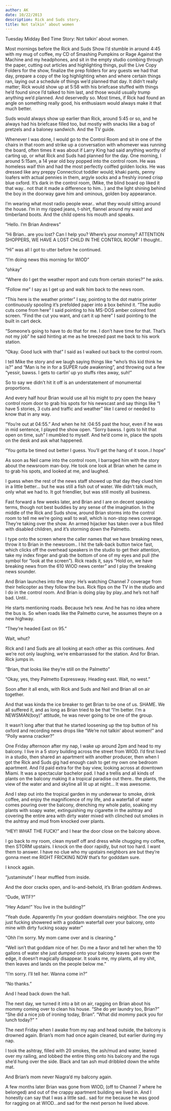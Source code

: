 ```yaml
---
author: AK
date: 10/22/2013
description: Rick and Suds story.
title: Not talkin’ about women
---
```


Tuesday Midday Bed Time Story: Not talkin’ about women.

Most mornings before the Rick and Suds Show I’d stumble in around 4:45 with my mug of coffee, my CD of Smashing Pumpkins or Rage Against the Machine and my headphones, and sit in the empty studio combing through the paper, cutting out articles and highlighting things, pull the Live Copy Folders for the show, finalize the prep folders for any guests we had that day, prepare a copy of the log highlighting when and where certain things ran, laying out a schedule of things we’d planned that day. It didn’t really matter; Rick would show up at 5:58 with his briefcase stuffed with things he’d found since I’d talked to him last, and those would usually trump anything we’d planned. And deservedly so. Most times, if Rick had found an angle on something really good, his enthusiasm would always make it that much better.

Suds would always show up earlier than Rick, around 5:45 or so, and he always had his briefcase filled too, but mostly with snacks like a bag of pretzels and a baloney sandwich. And the TV guide.

Whenever I was done, I would go to the Control Room and sit in one of the chairs in that room and strike up a conversation with whomever was running the board, often times it was about if Larry King had said anything worthy of carting up, or what Rick and Suds had planned for the day. One morning, I around 5:15am, a 14 year old boy popped into the control room. He was homeless waif thin and had the most perfectly coiffed golden locks. He was dressed like any preppy Connecticut toddler would; khaki pants, penny loafers with actual pennies in them, argyle socks and a freshly ironed crisp blue oxford. It’s dark in the control room, (Mike, the blind board op liked it that way.. not that it made a difference to him.. ) and the light shining behind the boy in the doorway gave him and ominous, golden boy appearance.

I’m wearing what most radio people wear.. what they would sitting around the house. I’m in my ripped jeans, t-shirt, flannel around my waist and timberland boots. And the child opens his mouth and speaks.

“Hello. I’m Brian Andrews”

“Hi Brian.. are you lost? Can I help you? Where’s your mommy? ATTENTION SHOPPERS, WE HAVE A LOST CHILD IN THE CONTROL ROOM” I thought..

“Hi” was all I got to utter before he continued.

“I’m doing news this morning for WIOD”

“ohkay”

“Where do I get the weather report and cuts from certain stories?” he asks.

“Follow me” I say as I get up and walk him back to the news room.

“This here is the weather printer” I say, pointing to the dot matrix printer continuously spooling it’s prefolded paper into a box behind it. “The audio cuts come from here” I said pointing to his MS-DOS amber colored font screen. “Find the cut you want, and cart it up here” I said pointing to the built in cart deck.

“Someone’s going to have to do that for me. I don’t have time for that. That’s not my job” he said hinting at me as he breezed past me back to his work station.

“Okay. Good luck with that” I said as I walked out back to the control room.

I tell Mike the story and we laugh saying things like “who’s this kid think he is?” and “Man is he in for a SUPER rude awakening”, and throwing out a few “yessir, bawss. I gets to cartin’ up yo stuffs rites away, suh!”

So to say we didn’t hit it off is an understatement of monumental proportions.

And every half hour Brian would use all his might to pry open the heavy control room door to grab his spots for his newscast and say things like “I have 5 stories, 3 cuts and traffic and weather” like I cared or needed to know that in any way.

“You’re out at 04:55.” And when he hit :04:55 past the hour, even if he was in mid sentence, I played the show open. “Sorry bawss. I gots to hit that open on time, suh” I mumbled to myself. And he’d come in, place the spots on the desk and ask what happened.

“You gotta be timed out better I guess. You’ll get the hang of it soon..I hope”

As soon as Neil came into the control room, I barraged him with the story about the newsroom man-boy. He took one look at Brian when he came in to grab his spots, and looked at me, and laughed.

I guess when the rest of the news staff showed up that day they clued him in a little better… but he was still a fish out of water. We didn’t talk much, only what we had to. It got friendlier, but was still mostly all business.

Fast forward a few weeks later, and Brian and I are on decent speaking terms, though not best buddies by any sense of the imagination. In the middle of the Rick and Suds show, around Brian storms into the control room to tell me we’re going wall to wall, which is non-stop news coverage. They’re taking over the show. An armed hijacker has taken over a bus filled with disabled children, and it’s storming down the Palmetto.

I type onto the screen where the caller names that we have breaking news, throw it to Brian in the newsroom.. I hit the talk-back button twice fast, which clicks off the overhead speakers in the studio to get their attention, take my index finger and grab the bottom of one of my eyes and pull (the symbol for “look at the screen”). Rick reads it, says “Hold on, we have breaking news from the 610 WIOD news center” and I play the breaking news sounder.

And Brian launches into the story. He’s watching Channel 7 coverage from their helicopter as they follow the bus. Rick flips on the TV in the studio and I do in the control room. And Brian is doing play by play..and he’s not half bad. Until..

He starts mentioning roads. Because he’s new. And he has no idea where the bus is. So when roads like the Palmetto curve, he assumes theyre on a new highway.

“They’re headed East on 95.”

Wait, whut?

Rick and I and Suds are all looking at each other as this continues. And we’re not only laughing, we’re embarrassed for the station. And for Brian. Rick jumps in.

“Brian, that looks like they’re still on the Palmetto”

“Okay, yes, they Palmetto Expressway. Heading east. Wait, no west.”

Soon after it all ends, with Rick and Suds and Neil and Brian all on air together.

And that was kinda the ice breaker to get Brian to be one of us. SHAME. We all suffered it, and as long as Brian tried to be that “I’m better. I’m a NEWSMAN(boy)” attitude, he was never going to be one of the group.

It wasn’t long after that that he started loosening up the top button of his oxford and recording news drops like “We’re not talkin’ about women!” and “Polly wanna cracker?”

One Friday afternoon after my nap, I wake up around 2pm and head to my balcony. I live in a 5 story building across the street from WIOD. I’d first lived in a studio, then shared an apartment with another producer, then when I got the Rick and Suds gig had enough cash to get my own one bedroom apartment. And I’d paid extra for the bay view, looking across at downtown Miami. It was a spectacular bachelor pad. I had a trellis and all kinds of plants on the balcony making it a tropical paradise out there.. the plants, the view of the water and and skyline all lit up at night… It was awesome.

And I step out into the tropical garden in my underwear to smoke, drink coffee, and enjoy the magnificence of my life, and a waterfall of water comes pouring over the balcony, drenching my whole patio, soaking my plants with soapy water, extinguishing my cigarette in the ashtray and covering the entire area with dirty water mixed with clinched out smokes in the ashtray and mud from knocked over plants.

“HEY! WHAT THE FUCK!” and I hear the door close on the balcony above.

I go back to my room, clean myself off and dress while chugging my coffee, then STORM upstairs. I knock on the door rapidly, but not too hard. I want them to answer. I have no clue who my upstairs neighbors are but they’re gonna meet me RIGHT FRICKING NOW that’s for godddam sure.

I knock again.

“justaminute” I hear muffled from inside.

And the door cracks open, and lo-and-behold, it’s Brian goddam Andrews.

“Dude, WTF?”

“Hey Adam!” You live in the building?”

“Yeah dude. Apparently I’m your goddam downstairs neighbor. The one you just fucking showered with a goddam waterfall over your balcony, onto mine with dirty fucking soapy water”

“Ohh I’m sorry. My mom came over and is cleaning.”

“Well isn’t that goddam nice of her. Do me a favor and tell her when the 10 gallons of water she just dumped onto your balcony leaves goes over the edge, it doesn’t magically disappear. It soaks me, my plants, all my shit, then leaves and lands on the people below me.”

“I’m sorry. I’ll tell her. Wanna come in?”

“No thanks.”

And I head back down the hall.

The next day, we turned it into a bit on air, ragging on Brian about his mommy coming over to clean his house. “She do yer laundry too, Brian?” “She did a nice job of ironing today, Brian”. “What did mommy pack you for lunch today?” “

The next Friday when I awake from my nap and head outside, the balcony is drowned again. Brian’s mom had once again cleaned, but earlier during my nap.

I took the ashtray, filled with 20 smokes, the ash/mud and water, leaned over my railing, and lobbed the entire thing onto his balcony and the rugs she’d hung over the side. Black and tan ash mud dribbled down the white mat.

And Brian’s mom never Niagra’d my balcony again.

A few months later Brian was gone from WIOD, (off to Channel 7 where he belonged) and out of the crappy apartment building we lived in. And I honestly can say that I was a little sad.. sad for me because he was good for ragging on at WIOD…and sad for the next person he lived above.
